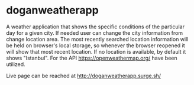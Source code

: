 # doganweatherapp

A weather application that shows the specific conditions of the particular day for a given city. If needed user can change the city information from change location area. The most recently searched location information will be held on browser's local storage, so whenever the browser reopened it will show that most recent location. If no location is available, by default it shows "Istanbul".
For the API https://openweathermap.org/ have been utilized.

Live page can be reached at http://doganweatherapp.surge.sh/
